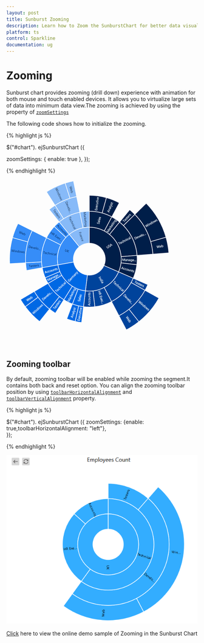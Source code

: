 ```yaml
---
layout: post
title: Sunburst Zooming
description: Learn how to Zoom the SunburstChart for better data visualization
platform: ts
control: Sparkline
documentation: ug
---
```


# Zooming

Sunburst chart provides zooming (drill down) experience with animation for both mouse and touch enabled devices. It allows you to virtualize large sets of data into minimum data view.The zooming is achieved by using the property of [`zoomSettings`](../api/ejsunburstchart#members:zoomsettings)

The following code shows how to initialize the zooming.

{% highlight js %}

$("#chart"). ejSunburstChart ({

zoomSettings: { enable: true },	
   });

{% endhighlight %}

![](/js/SunburstChart/Zooming_images/Zooming_img1.gif)

## Zooming toolbar
By default, zooming toolbar will be enabled while zooming the segment.It contains both back and reset option.
You can align the zooming toolbar position by using [`toolbarHorizontalAlignment`](../api/ejsunburstchart#members:zoomsettings-toolbarhorizontalalignment) and [`toolbarVerticalAlignment`](../api/ejsunburstchart#members:zoomsettings-toolbarverticalalignment) property.


{% highlight js %}

$("#chart"). ejSunburstChart ({
zoomSettings: {enable: true,toolbarHorizontalAlignment: "left"},	
   });

{% endhighlight %}

![](/js/SunburstChart/Zooming_images/Zooming_img2.png)

[Click](http://js.syncfusion.com/demos/web/#!/bootstrap/sunburst/zooming) here to view the online demo sample of Zooming in  the Sunburst Chart
